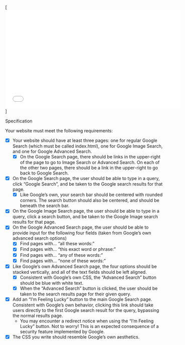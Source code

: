 [<iframe width="560" height="315" src="[https://youtu.be/q6xPLU6jjxo](https://youtu.be/q6xPLU6jjxo)" frameborder="0" allow="accelerometer; autoplay; clipboard-write; encrypted-media; gyroscope; picture-in-picture" allowfullscreen></iframe>]

Specification

Your website must meet the following requirements:

- [x] Your website should have at least three pages: one for regular Google Search (which must be called index.html), one for Google Image Search, and one for Google Advanced Search.
    - [x] On the Google Search page, there should be links in the upper-right of the page to go to Image Search or Advanced Search. On each of the other two pages, there should be a link in the upper-right to go back to Google Search.
- [x] On the Google Search page, the user should be able to type in a query, click “Google Search”, and be taken to the Google search results for that page.
    - [x] Like Google’s own, your search bar should be centered with rounded corners. The search button should also be centered, and should be beneath the search bar.
- [x] On the Google Image Search page, the user should be able to type in a query, click a search button, and be taken to the Google Image search results for that page.
- [x] On the Google Advanced Search page, the user should be able to provide input for the following four fields (taken from Google’s own advanced search options)
    - [x] Find pages with… “all these words:”
    - [x] Find pages with… “this exact word or phrase:”
    - [x] Find pages with… “any of these words:”
    - [x] Find pages with… “none of these words:”
- [x] Like Google’s own Advanced Search page, the four options should be stacked vertically, and all of the text fields should be left aligned.
    - [x] Consistent with Google’s own CSS, the “Advanced Search” button should be blue with white text.
    - [x] When the “Advanced Search” button is clicked, the user should be taken to the search results page for their given query.
- [x] Add an “I’m Feeling Lucky” button to the main Google Search page. Consistent with Google’s own behavior, clicking this link should take users directly to the first Google search result for the query, bypassing the normal results page.
    - You may encounter a redirect notice when using the “I’m Feeling Lucky” button. Not to worry! This is an expected consequence of a security feature implemented by Google.
- [x] The CSS you write should resemble Google’s own aesthetics.
